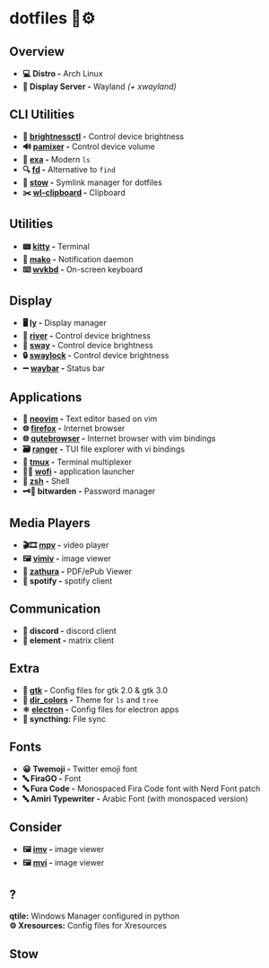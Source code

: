 # dotfiles 🔧⚙️

## Overview
- **💻 Distro -** Arch Linux
- **🔳 Display Server -** Wayland *(+ xwayland)*

## CLI Utilities
- **🔆 [brightnessctl](brightnessctl/README.md) -** Control device brightness
- **🔊 [pamixer](pamixer/README.md) -** Control device volume
- **📁 [exa](exa/README.md) -** Modern `ls`
- **🔍 [fd](fd/README.md) -** Alternative to `find`
- **🔗 [stow](stow/README.md) -** Symlink manager for dotfiles
- **✂️ [wl-clipboard](wl-clipboard/README.md) -** Clipboard
## Utilities
- **📟 [kitty](kitty/README.md) -** Terminal
- **🔔 [mako](mako/README.md) -** Notification daemon
- **⌨️ [wvkbd](wvkbd/README.md) -** On-screen keyboard
## Display
- **🖥 [ly](ly/README.md) -** Display manager
- **🔳 [river](river/README.md) -** Control device brightness
- **🔳 [sway](sway/README.md) -** Control device brightness
- **🔒 [swaylock](swaylock/README.md) -** Control device brightness
- **➖ [waybar](waybar/README.md) -** Status bar
## Applications
- **📝 [neovim](neovim/README.md) -** Text editor based on vim
- **🌐 [firefox](firefox/README.md) -** Internet browser
- **🌐 [qutebrowser](qutebrowser/README.md) -** Internet browser with vim bindings
- **🗃 [ranger](ranger/README.md) -** TUI file explorer with vi bindings
- **🔳 [tmux](tmux/README.md) -** Terminal multiplexer
- **🔎🚀 [wofi](wofi/README.md) -** application launcher
- **🐚 [zsh](zsh/README.md) -** Shell
- **🗝️🔐 bitwarden -** Password manager
## Media Players
- **🎬🎞️ [mpv](mpv/README.md) -** video player
- **🖼️ [vimiv](vimiv/README.md) -** image viewer
- **📃 [zathura](zathura/README.md) -** PDF/ePub Viewer
- **🎵 spotify -** spotify client
## Communication
- **💬 discord -** discord client
- **💬 element -** matrix client
## Extra
- **🎨 [gtk](gtk/README.md) -** Config files for gtk 2.0 & gtk 3.0
- **🎨 [dir_colors](dir_colors/README.md) -** Theme for `ls` and `tree`
- **⚛️ [electron](electron/README.md) -** Config files for electron apps
- **🔄 syncthing:** File sync
## Fonts
- **😀 Twemoji -** Twitter emoji font
- **🔤 FiraGO -** Font
- **🔤 Fura Code -** Monospaced Fira Code font with Nerd Font patch
- **🔤 Amiri Typewriter -** Arabic Font (with monospaced version)

## Consider
- **🖼️ [imv](vimiv/README.md) -** image viewer
- **🖼️ [mvi](vimiv/README.md) -** image viewer
## ?
**qtile:** Windows Manager configured in python\
**⚙ Xresources:** Config files for Xresources

## Stow
